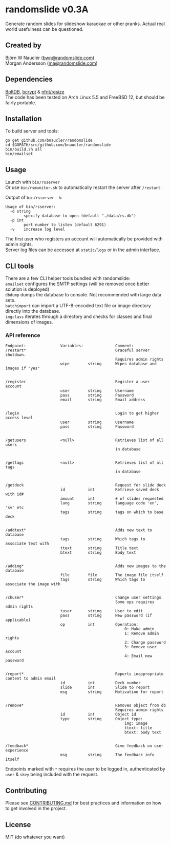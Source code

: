 # randomslide v0.3A
Generate random slides for slideshow karaokae or other pranks. Actual real world usefulness can be questioned.

## Created by
Björn W Nauclér (bwn@randomslide.com)  
Morgan Andersson (ma@randomslide.com)

## Dependencies
[BoltDB](https://github.com/boltdb/bolt), [bcrypt](https://golang.org/x/crypto/bcrypt) & [nfnt/resize](https://github.com/nfnt/resize)  
The code has been tested on Arch Linux 5.5 and FreeBSD 12, but should be fairly portable.

## Installation
To build server and tools:  
```
go get github.com/bnaucler/randomslide
cd $GOPATH/src/github.com/bnaucler/randomslide
bin/build.sh all
bin/emailset
```

## Usage
Launch with `bin/rsserver`  
Or use `bin/rsmonitor.sh` to automatically restart the server after `/restart`.

Output of `bin/rsserver -h`:  
```
Usage of bin/rsserver:
  -d string
    	specify database to open (default "./data/rs.db")
  -p int
    	port number to listen (default 6291)
  -v	increase log level
```

The first user who registers an account will automatically be provided with admin rights.  
Server log files can be accessed at `static/logs` or in the admin interface.

## CLI tools
There are a few CLI helper tools bundled with randomslide:  
`emailset` configures the SMTP settings (will be removed once better solution is deployed)  
`dbdump` dumps the database to console. Not recommended with large data sets.  
`batchimport` can import a UTF-8-encoded text file or image directory directly into the database.  
`imgclass` iterates through a directory and checks for classes and final dimensions of images.

### API reference

```
Endpoint:               Variables:              Comment:
/restart*                                       Graceful server shutdown.
                                                Requires admin rights
                        wipe        string      Wipes database and images if "yes"


/register                                       Register a user account
                        user        string      Username
                        pass        string      Password
                        email       string      Email address


/login                                          Login to get higher access level
                        user        string      Username
                        pass        string      Password


/getusers               <null>                  Retrieves list of all users
                                                in database


/gettags                <null>                  Retrieves list of all tags
                                                in database


/getdeck                                        Request for slide deck
                        id          int         Retrieve saved deck with id#
                        amount      int         # of slides requested
                        lang        string      language code 'en', 'sv' etc
                        tags        string      tags on which to base deck


/addtext*                                       Adds new text to database
                        tags        string      Which tags to associate text with
                        ttext       string      Title text
                        btext       string      Body text


/addimg*                                        Adds new images to the database
                        file        file        The image file itself
                        tags        string      Which tags to associate the image with


/chuser*                                        Change user settings
                                                Some ops requires admin rights
                        tuser       string      User to edit
                        pass        string      New password (if applicable)
                        op          int         Operation:
                                                    0: Make admin
                                                    1: Remove admin rights
                                                    2: Change password
                                                    3: Remove user account
                                                    4: Email new password


/report*                                        Reports inappropriate content to admin email
                        id          int         Deck number
                        slide       int         Slide to report
                        msg         string      Motivation for report


/remove*                                        Removes object from db
                                                Requires admin rights
                        id          int         Object id
                        type        string      Object type:
                                                    img: image
                                                    ttext: title
                                                    btext: body text


/feedback*                                      Give feedback on user experience
                        msg         string      The feedback info itself

```
Endpoints marked with `*` requires the user to be logged in, authenticated by `user` & `skey` being included with the request.

## Contributing
Please see [CONTRIBUTING.md](CONTRIBUTING.md) for best practices and information on how to get involved in the project.

## License
MIT (do whatever you want)
